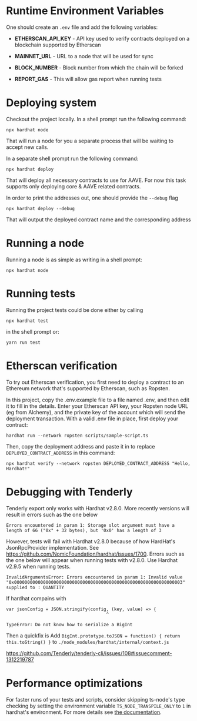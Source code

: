 # Runtime Environment Variables

One should create an `.env` file and add the following variables:

- **ETHERSCAN_API_KEY** - API key used to verify contracts deployed on a blockchain supported by Etherscan

- **MAINNET_URL** - URL to a node that will be used for sync

- **BLOCK_NUMBER** - Block number from which the chain will be forked

- **REPORT_GAS** - This will allow gas report when running tests

# Deploying system

Checkout the project locally.
In a shell prompt run the following command:

```shell
npx hardhat node
```

That will run a node for you a separate process that will be waiting to accept new calls.

In a separate shell prompt run the following command:

```shell
npx hardhat deploy
```

That will deploy all necessary contracts to use for AAVE.
For now this task supports only deploying core & AAVE related contracts.

In order to print the addresses out, one should provide the `--debug` flag

```shell
npx hardhat deploy --debug
```

That will output the deployed contract name and the corresponding address

# Running a node

Running a node is as simple as writing in a shell prompt:

```shell
npx hardhat node
```

# Running tests

Running the project tests could be done either by calling

```shell
npx hardhat test
```

in the shell prompt or:

```shell
yarn run test
```

# Etherscan verification

To try out Etherscan verification, you first need to deploy a contract to an Ethereum network that's
supported by Etherscan, such as Ropsten.

In this project, copy the .env.example file to a file named .env, and then edit it to fill in the
details. Enter your Etherscan API key, your Ropsten node URL (eg from Alchemy), and the private key
of the account which will send the deployment transaction. With a valid .env file in place, first
deploy your contract:

```shell
hardhat run --network ropsten scripts/sample-script.ts
```

Then, copy the deployment address and paste it in to replace `DEPLOYED_CONTRACT_ADDRESS` in this
command:

```shell
npx hardhat verify --network ropsten DEPLOYED_CONTRACT_ADDRESS "Hello, Hardhat!"
```

# Debugging with Tenderly

Tenderly export only works with Hardhat v2.8.0. More recently versions will result in errors such as the one below

```shell
Errors encountered in param 1: Storage slot argument must have a length of 66 ("0x" + 32 bytes), but '0x0' has a length of 3
```

However, tests will fail with Hardhat v2.8.0 because of how HardHat's JsonRpcProvider implementation.
See https://github.com/NomicFoundation/hardhat/issues/1700.
Errors such as the one below will appear when running tests with v2.8.0. Use Hardhat v2.9.5 when running tests.

```shell
InvalidArgumentsError: Errors encountered in param 1: Invalid value "0x0000000000000000000000000000000000000000000000000000000000000003" supplied to : QUANTITY
```

If hardhat compains with

```
var jsonConfig = JSON.stringify(config, (key, value) => {
                                      ^

TypeError: Do not know how to serialize a BigInt
```

Then a quickfix is Add `BigInt.prototype.toJSON = function() { return this.toString() }` to `./node_modules/hardhat/internal/context.js`

https://github.com/Tenderly/tenderly-cli/issues/108#issuecomment-1312219787

# Performance optimizations

For faster runs of your tests and scripts, consider skipping ts-node's type checking by setting the
environment variable `TS_NODE_TRANSPILE_ONLY` to `1` in hardhat's environment. For more details see
[the documentation](https://hardhat.org/guides/typescript.html#performance-optimizations).
